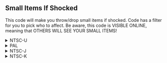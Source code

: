 ## Small Items If Shocked

This code will make you throw/drop small items if shocked. Code has a filter for you to pick who to affect. Be aware, this code is VISIBLE ONLINE, meaning that OTHERS WILL SEE YOUR SMALL ITEMS! 

<details>
<summary>NTSC-U</summary>

XXXXXXXX (Who to affect part 1):
40820040 Affect only you
41820020 Affect only others
60000000 Affect everyone

YYYYYYYY (Who to affect part 2):
41820020 Affect only you
40820020 Affect only others
60000000 Affect everyone

```powerpc
C278D2B8 0000000C
3D60809C 818B8F68
816BD110 816B0020
898C0B84 7C1B6000
XXXXXXXX 1D8C0004
7D6B6214 816B0000
816B0000 816B0004
818B0014 718C0002
YYYYYYYY 818B000C
718C0080 41820014
819F0004 2C0C000E
41820008 60000400
3C60808A 00000000
```
</details>

<details>
<summary>PAL</summary>

XXXXXXXX (Who to affect part 1):
40820040 Affect only you
41820020 Affect only others
60000000 Affect everyone

YYYYYYYY (Who to affect part 2):
41820020 Affect only you
40820020 Affect only others
60000000 Affect everyone

```powerpc
C27962C4 0000000C
3D60809C 818BD728
816B18F8 816B0020
898C0B84 7C1B6000
XXXXXXXX 1D8C0004
7D6B6214 816B0000
816B0000 816B0004
818B0014 718C0002
YYYYYYYY 818B000C
718C0080 41820014
819F0004 2C0C000E
41820008 60000400
3C60808A 00000000
```
</details>

<details>
<summary>NTSC-J</summary>

XXXXXXXX (Who to affect part 1):
40820040 Affect only you
41820020 Affect only others
60000000 Affect everyone

YYYYYYYY (Who to affect part 2):
41820020 Affect only you
40820020 Affect only others
60000000 Affect everyone

```powerpc
C2795930 0000000C
3D60809C 818BC788
816B0958 816B0020
898C0B84 7C1B6000
XXXXXXXX 1D8C0004
7D6B6214 816B0000
816B0000 816B0004
818B0014 718C0002
YYYYYYYY 818B000C
718C0080 41820014
819F0004 2C0C000E
41820008 60000400
3C60808A 00000000
```
</details>

<details>
<summary>NTSC-K</summary>

XXXXXXXX (Who to affect part 1):
40820040 Affect only you
41820020 Affect only others
60000000 Affect everyone

YYYYYYYY (Who to affect part 2):
41820020 Affect only you
40820020 Affect only others
60000000 Affect everyone

```powerpc
C2784684 0000000C
3D60809B 816BBD68
816BFF38 816B0020
898C0B84 7C1B6000
XXXXXXXX 1D8C0004
7D6B6214 816B0000
816B0000 816B0004
818B0014 718C0002
YYYYYYYY 818B000C
718C0080 41820014
819F0004 2C0C000E
41820008 60000400
3C608089 00000000
```
</details>